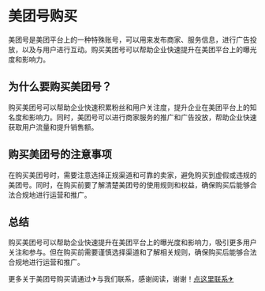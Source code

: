 # 美团号购买

美团号是美团平台上的一种特殊账号，可以用来发布商家、服务信息，进行广告投放，以及与用户进行互动。购买美团号可以帮助企业快速提升在美团平台上的曝光度和影响力。

## 为什么要购买美团号？

购买美团号可以帮助企业快速积累粉丝和用户关注度，提升企业在美团平台上的知名度和影响力。同时，美团号可以进行商家服务的推广和广告投放，帮助企业快速获取用户流量和提升销售额。

## 购买美团号的注意事项

在购买美团号时，需要注意选择正规渠道和可靠的卖家，避免购买到虚假或违规的美团号。同时，在购买前要了解清楚美团号的使用规则和权益，确保购买后能够合法合规地进行运营和推广。

## 总结

购买美团号可以帮助企业快速提升在美团平台上的曝光度和影响力，吸引更多用户关注和参与。但在购买前需要谨慎选择渠道和了解相关规则，确保购买后能够合法合规地进行运营和推广。

更多关于美团号购买请通过✈与我们联系，感谢阅读，谢谢！[点这里联系✈](https://d.k02.cc)